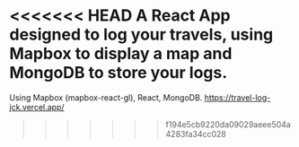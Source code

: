 <<<<<<< HEAD
A React App designed to log your travels, using Mapbox to display a map and MongoDB to store your logs.
=======
Using Mapbox (mapbox-react-gl), React, MongoDB.
https://travel-log-jck.vercel.app/
>>>>>>> f194e5cb9220da09029aeee504a4283fa34cc028
